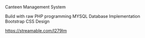 Canteen Management System

Build with raw PHP programming
MYSQL Database Implementation
Bootstrap CSS Design

https://streamable.com/l279lm
